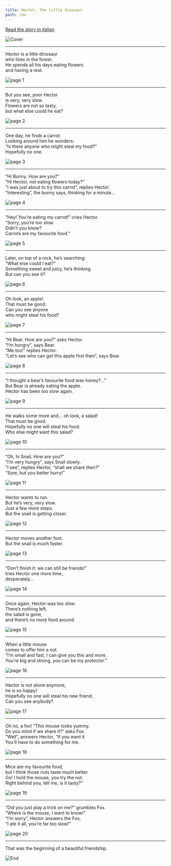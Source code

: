 ```yaml
---
title: Hector, the little dinosaur
path: /en
---
```


[Read the story in italian](/it)

![Cover](../images/Cover.png)

---

Hector is a little dinosaur  
who lives in the forest.  
He spends all his days eating flowers  
and having a rest.

![page 1](../images/page1.png)

---

But you see, poor Hector  
is very, very slow.  
Flowers are not so tasty,  
but what else could he eat?

![page 2](../images/page2.png)

---

One day, he finds a carrot.  
Looking around him he wonders:  
“Is there anyone who might steal my food?”  
Hopefully no one.

![page 3](../images/page3.png)

---

“Hi Bunny. How are you?”  
“Hi Hector, not eating flowers today?”  
“I was just about to try this carrot”, replies Hector.  
“Interesting”, the bunny says, thinking for a minute...

![page 4](../images/page4.png)

---

“Hey! You’re eating my carrot!” cries Hector.  
“Sorry, you’re too slow.  
Didn't you know?  
Carrots are my favourite food.”

![page 5](../images/page5.png)

---

Later, on top of a rock, he’s searching:  
“What else could I eat?”  
Something sweet and juicy, he’s thinking.  
But can you see it?

![page 6](../images/page6.png)

---

Oh look, an apple!  
That must be good.  
Can you see anyone  
who might steal his food?

![page 7](../images/page7.png)

---

“Hi Bear. How are you?” asks Hector.  
“I’m hungry”, says Bear.  
“Me too!” replies Hector.  
“Let’s see who can get this apple first then”, says Bear.

![page 8](../images/page8.png)

---

“I thought a bear’s favourite food was honey?…”  
But Bear is already eating the apple.  
Hector has been too slow again.

![page 9](../images/page9.png)

---

He walks some more and... oh look, a salad!  
That must be good.  
Hopefully no one will steal his food.  
Who else might want this salad?

![page 10](../images/page10.png)

---

“Oh, hi Snail. How are you?”  
“I’m very hungry”, says Snail slowly.  
“I see”, replies Hector, “shall we share then?”  
“Sure, but you better hurry!”

![page 11](../images/page11.png)

---

Hector wants to run.  
But he’s very, very slow.  
Just a few more steps.  
But the snail is getting closer.

![page 12](../images/page12.png)

---

Hector moves another foot.  
But the snail is much faster.

![page 13](../images/page13.png)

---

“Don’t finish it: we can still be friends!”  
tries Hector one more time,  
desperately...

![page 14](../images/page14.png)

---

Once again, Hector was too slow.  
There’s nothing left,  
the salad is gone,  
and there’s no more food around.

![page 15](../images/page15.png)

---

When a little mouse  
comes to offer him a nut.  
“I’m small and fast, I can give you this and more.  
You’re big and strong, you can be my protector.”

![page 16](../images/page16.png)

---

Hector is not alone anymore,  
he is so happy!  
Hopefully no one will steal his new friend.  
Can you see anybody?

![page 17](../images/page17.png)

---

Oh no, a fox! “This mouse looks yummy.  
Do you mind if we share it?” asks Fox.  
“Well”, answers Hector, “if you want it  
You’ll have to do something for me.

![page 18](../images/page18.png)

---

Mice are my favourite food,  
but I think those nuts taste much better.  
Go! I hold the mouse, you try the nut.  
Right behind you, tell me, is it tasty?”

![page 19](../images/page19.png)

---

“Did you just play a trick on me?” grumbles Fox.  
“Where is the mouse, I want to know!”  
“I’m sorry”, Hector answers the Fox,  
“I ate it all, you’re far too slow!”

![page 20](../images/page20.png)

---

That was the beginning of a beautiful friendship.

![End](../images/End.png)
